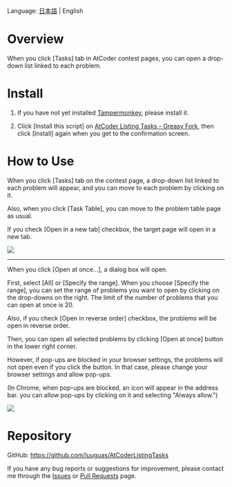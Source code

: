 Language: [日本語](https://github.com/luuguas/AtCoderListingTasks/blob/main/README.md) | English

# Overview
When you click [Tasks] tab in AtCoder contest pages, you can open a drop-down list linked to each problem.

# Install
1. If you have not yet installed [Tampermonkey](https://www.tampermonkey.net), please install it.

2. Click [Install this script] on [AtCoder Listing Tasks - Greasy Fork](https://greasyfork.org/en/scripts/467289-atcoder-listing-tasks), then click [Install] again when you get to the confirmation screen.

# How to Use
When you click [Tasks] tab on the contest page, a drop-down list linked to each problem will appear, and you can move to each problem by clicking on it.

Also, when you click [Task Table], you can move to the problem table page as usual.

If you check [Open in a new tab] checkbox, the target page will open in a new tab.

![](https://github.com/luuguas/AtCoderListingTasks/assets/69027878/c33415a0-aa23-43a8-a8ce-8b8d415b50f4)

---

When you click [Open at once...], a dialog box will open.

First, select [All] or [Specify the range]. When you choose [Specify the range], you can set the range of problems you want to open by clicking on the drop-downs on the right. The limit of the number of problems that you can open at once is 20.

Also, if you check [Open in reverse order] checkbox, the problems will be open in reverse order.

Then, you can open all selected problems by clicking [Open at once] button in the lower right corner.

However, if pop-ups are blocked in your browser settings, the problems will not open even if you click the button. In that case, please change your browser settings and allow pop-ups.

(In Chrome, when pop-ups are blocked, an icon will appear in the address bar. you can allow pop-ups by clicking on it and selecting "Always allow.")

![](https://github.com/luuguas/AtCoderListingTasks/assets/69027878/0744361e-5666-4e33-a937-9bce2ecab251)

# Repository
GitHub: https://github.com/luuguas/AtCoderListingTasks

If you have any bug reports or suggestions for improvement, please contact me through the [Issues](https://github.com/luuguas/AtCoderListingTasks/issues) or [Pull Requests](https://github.com/luuguas/AtCoderListingTasks/pulls) page.
